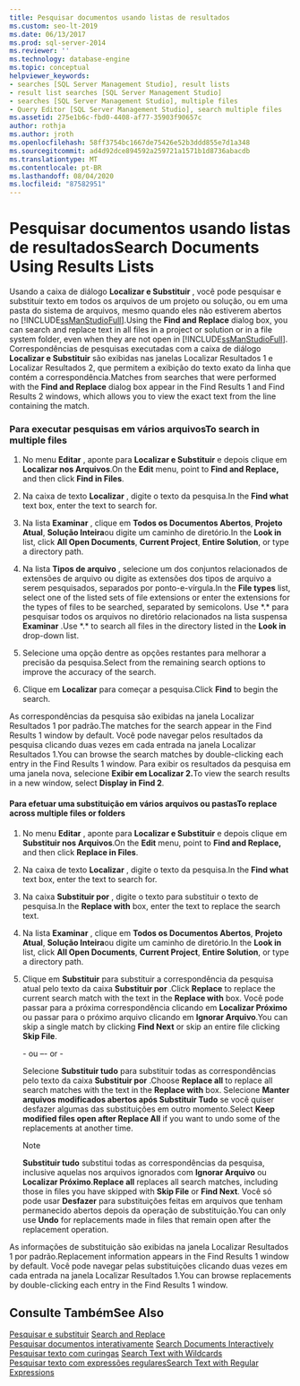 ```yaml
---
title: Pesquisar documentos usando listas de resultados
ms.custom: seo-lt-2019
ms.date: 06/13/2017
ms.prod: sql-server-2014
ms.reviewer: ''
ms.technology: database-engine
ms.topic: conceptual
helpviewer_keywords:
- searches [SQL Server Management Studio], result lists
- result list searches [SQL Server Management Studio]
- searches [SQL Server Management Studio], multiple files
- Query Editor [SQL Server Management Studio], search multiple files
ms.assetid: 275e1b6c-fbd0-4408-af77-35903f90657c
author: rothja
ms.author: jroth
ms.openlocfilehash: 58ff3754bc1667de75426e52b3ddd855e7d1a348
ms.sourcegitcommit: ad4d92dce894592a259721a1571b1d8736abacdb
ms.translationtype: MT
ms.contentlocale: pt-BR
ms.lasthandoff: 08/04/2020
ms.locfileid: "87582951"
---
```

# <a name="search-documents-using-results-lists"></a><span data-ttu-id="63e67-102">Pesquisar documentos usando listas de resultados</span><span class="sxs-lookup"><span data-stu-id="63e67-102">Search Documents Using Results Lists</span></span>
  <span data-ttu-id="63e67-103">Usando a caixa de diálogo **Localizar e Substituir** , você pode pesquisar e substituir texto em todos os arquivos de um projeto ou solução, ou em uma pasta do sistema de arquivos, mesmo quando eles não estiverem abertos no [!INCLUDE[ssManStudioFull](../../includes/ssmanstudiofull-md.md)].</span><span class="sxs-lookup"><span data-stu-id="63e67-103">Using the **Find and Replace** dialog box, you can search and replace text in all files in a project or solution or in a file system folder, even when they are not open in [!INCLUDE[ssManStudioFull](../../includes/ssmanstudiofull-md.md)].</span></span> <span data-ttu-id="63e67-104">Correspondências de pesquisas executadas com a caixa de diálogo **Localizar e Substituir** são exibidas nas janelas Localizar Resultados 1 e Localizar Resultados 2, que permitem a exibição do texto exato da linha que contém a correspondência.</span><span class="sxs-lookup"><span data-stu-id="63e67-104">Matches from searches that were performed with the **Find and Replace** dialog box appear in the Find Results 1 and Find Results 2 windows, which allows you to view the exact text from the line containing the match.</span></span>  
  
### <a name="to-search-in-multiple-files"></a><span data-ttu-id="63e67-105">Para executar pesquisas em vários arquivos</span><span class="sxs-lookup"><span data-stu-id="63e67-105">To search in multiple files</span></span>  
  
1.  <span data-ttu-id="63e67-106">No menu **Editar** , aponte para **Localizar e Substituir** e depois clique em **Localizar nos Arquivos**.</span><span class="sxs-lookup"><span data-stu-id="63e67-106">On the **Edit** menu, point to **Find and Replace,** and then click **Find in Files**.</span></span>  
  
2.  <span data-ttu-id="63e67-107">Na caixa de texto **Localizar** , digite o texto da pesquisa.</span><span class="sxs-lookup"><span data-stu-id="63e67-107">In the **Find what** text box, enter the text to search for.</span></span>  
  
3.  <span data-ttu-id="63e67-108">Na lista **Examinar** , clique em **Todos os Documentos Abertos**, **Projeto Atual**, **Solução Inteira**ou digite um caminho de diretório.</span><span class="sxs-lookup"><span data-stu-id="63e67-108">In the **Look in** list, click **All Open Documents**, **Current Project**, **Entire Solution**, or type a directory path.</span></span>  
  
4.  <span data-ttu-id="63e67-109">Na lista **Tipos de arquivo** , selecione um dos conjuntos relacionados de extensões de arquivo ou digite as extensões dos tipos de arquivo a serem pesquisados, separados por ponto-e-vírgula.</span><span class="sxs-lookup"><span data-stu-id="63e67-109">In the **File types** list, select one of the listed sets of file extensions or enter the extensions for the types of files to be searched, separated by semicolons.</span></span> <span data-ttu-id="63e67-110">Use \*.\* para pesquisar todos os arquivos no diretório relacionados na lista suspensa **Examinar** .</span><span class="sxs-lookup"><span data-stu-id="63e67-110">Use \*.\* to search all files in the directory listed in the **Look in** drop-down list.</span></span>  
  
5.  <span data-ttu-id="63e67-111">Selecione uma opção dentre as opções restantes para melhorar a precisão da pesquisa.</span><span class="sxs-lookup"><span data-stu-id="63e67-111">Select from the remaining search options to improve the accuracy of the search.</span></span>  
  
6.  <span data-ttu-id="63e67-112">Clique em **Localizar** para começar a pesquisa.</span><span class="sxs-lookup"><span data-stu-id="63e67-112">Click **Find** to begin the search.</span></span>  
  
 <span data-ttu-id="63e67-113">As correspondências da pesquisa são exibidas na janela Localizar Resultados 1 por padrão.</span><span class="sxs-lookup"><span data-stu-id="63e67-113">The matches for the search appear in the Find Results 1 window by default.</span></span> <span data-ttu-id="63e67-114">Você pode navegar pelos resultados da pesquisa clicando duas vezes em cada entrada na janela Localizar Resultados 1.</span><span class="sxs-lookup"><span data-stu-id="63e67-114">You can browse the search matches by double-clicking each entry in the Find Results 1 window.</span></span> <span data-ttu-id="63e67-115">Para exibir os resultados da pesquisa em uma janela nova, selecione **Exibir em Localizar 2.**</span><span class="sxs-lookup"><span data-stu-id="63e67-115">To view the search results in a new window, select **Display in Find 2**.</span></span>  
  
#### <a name="to-replace-across-multiple-files-or-folders"></a><span data-ttu-id="63e67-116">Para efetuar uma substituição em vários arquivos ou pastas</span><span class="sxs-lookup"><span data-stu-id="63e67-116">To replace across multiple files or folders</span></span>  
  
1.  <span data-ttu-id="63e67-117">No menu **Editar** , aponte para **Localizar e Substituir** e depois clique em **Substituir nos Arquivos**.</span><span class="sxs-lookup"><span data-stu-id="63e67-117">On the **Edit** menu, point to **Find and Replace,** and then click **Replace in Files**.</span></span>  
  
2.  <span data-ttu-id="63e67-118">Na caixa de texto **Localizar** , digite o texto da pesquisa.</span><span class="sxs-lookup"><span data-stu-id="63e67-118">In the **Find what** text box, enter the text to search for.</span></span>  
  
3.  <span data-ttu-id="63e67-119">Na caixa **Substituir por** , digite o texto para substituir o texto de pesquisa.</span><span class="sxs-lookup"><span data-stu-id="63e67-119">In the **Replace with** box, enter the text to replace the search text.</span></span>  
  
4.  <span data-ttu-id="63e67-120">Na lista **Examinar** , clique em **Todos os Documentos Abertos**, **Projeto Atual**, **Solução Inteira**ou digite um caminho de diretório.</span><span class="sxs-lookup"><span data-stu-id="63e67-120">In the **Look in** list, click **All Open Documents**, **Current Project**, **Entire Solution**, or type a directory path.</span></span>  
  
5.  <span data-ttu-id="63e67-121">Clique em **Substituir** para substituir a correspondência da pesquisa atual pelo texto da caixa **Substituir por** .</span><span class="sxs-lookup"><span data-stu-id="63e67-121">Click **Replace** to replace the current search match with the text in the **Replace with** box.</span></span> <span data-ttu-id="63e67-122">Você pode passar para a próxima correspondência clicando em **Localizar Próximo** ou passar para o próximo arquivo clicando em **Ignorar Arquivo**.</span><span class="sxs-lookup"><span data-stu-id="63e67-122">You can skip a single match by clicking **Find Next** or skip an entire file clicking **Skip File**.</span></span>  
  
     <span data-ttu-id="63e67-123">\- ou –</span><span class="sxs-lookup"><span data-stu-id="63e67-123">\- or -</span></span>  
  
     <span data-ttu-id="63e67-124">Selecione **Substituir tudo** para substituir todas as correspondências pelo texto da caixa **Substituir por** .</span><span class="sxs-lookup"><span data-stu-id="63e67-124">Choose **Replace all** to replace all search matches with the text in the **Replace with** box.</span></span> <span data-ttu-id="63e67-125">Selecione **Manter arquivos modificados abertos após Substituir Tudo** se você quiser desfazer algumas das substituições em outro momento.</span><span class="sxs-lookup"><span data-stu-id="63e67-125">Select **Keep modified files open after Replace All** if you want to undo some of the replacements at another time.</span></span>  
  
    > [!NOTE]  
    >  <span data-ttu-id="63e67-126">**Substituir tudo** substitui todas as correspondências da pesquisa, inclusive aquelas nos arquivos ignorados com **Ignorar Arquivo** ou **Localizar Próximo**.</span><span class="sxs-lookup"><span data-stu-id="63e67-126">**Replace all** replaces all search matches, including those in files you have skipped with **Skip File** or **Find Next**.</span></span> <span data-ttu-id="63e67-127">Você só pode usar **Desfazer** para substituições feitas em arquivos que tenham permanecido abertos depois da operação de substituição.</span><span class="sxs-lookup"><span data-stu-id="63e67-127">You can only use **Undo** for replacements made in files that remain open after the replacement operation.</span></span>  
  
 <span data-ttu-id="63e67-128">As informações de substituição são exibidas na janela Localizar Resultados 1 por padrão.</span><span class="sxs-lookup"><span data-stu-id="63e67-128">Replacement information appears in the Find Results 1 window by default.</span></span> <span data-ttu-id="63e67-129">Você pode navegar pelas substituições clicando duas vezes em cada entrada na janela Localizar Resultados 1.</span><span class="sxs-lookup"><span data-stu-id="63e67-129">You can browse replacements by double-clicking each entry in the Find Results 1 window.</span></span>  
  
## <a name="see-also"></a><span data-ttu-id="63e67-130">Consulte Também</span><span class="sxs-lookup"><span data-stu-id="63e67-130">See Also</span></span>  
 <span data-ttu-id="63e67-131">[Pesquisar e substituir](search-and-replace.md) </span><span class="sxs-lookup"><span data-stu-id="63e67-131">[Search and Replace](search-and-replace.md) </span></span>  
 <span data-ttu-id="63e67-132">[Pesquisar documentos interativamente](search-documents-interactively.md) </span><span class="sxs-lookup"><span data-stu-id="63e67-132">[Search Documents Interactively](search-documents-interactively.md) </span></span>  
 <span data-ttu-id="63e67-133">[Pesquisar texto com curingas](search-text-with-wildcards.md) </span><span class="sxs-lookup"><span data-stu-id="63e67-133">[Search Text with Wildcards](search-text-with-wildcards.md) </span></span>  
 [<span data-ttu-id="63e67-134">Pesquisar texto com expressões regulares</span><span class="sxs-lookup"><span data-stu-id="63e67-134">Search Text with Regular Expressions</span></span>](search-text-with-regular-expressions.md)  
  
  
